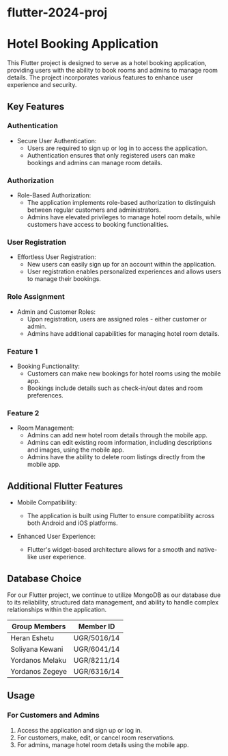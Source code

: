 # flutter-2024-proj
# Hotel Booking Application

This Flutter project is designed to serve as a hotel booking application, providing users with the ability to book rooms and admins to manage room details. 
The project incorporates various features to enhance user experience and security.

## Key Features

### Authentication
- Secure User Authentication:
  - Users are required to sign up or log in to access the application.
  - Authentication ensures that only registered users can make bookings and admins can manage room details.

### Authorization
- Role-Based Authorization:
  - The application implements role-based authorization to distinguish between regular customers and administrators.
  - Admins have elevated privileges to manage hotel room details, while customers have access to booking functionalities.

### User Registration
- Effortless User Registration:
  - New users can easily sign up for an account within the application.
  - User registration enables personalized experiences and allows users to manage their bookings.

### Role Assignment
- Admin and Customer Roles:
  - Upon registration, users are assigned roles - either customer or admin.
  - Admins have additional capabilities for managing hotel room details.

### Feature 1
- Booking Functionality:
  - Customers can make new bookings for hotel rooms using the mobile app.
  - Bookings include details such as check-in/out dates and room preferences.

### Feature 2
- Room Management:
  - Admins can add new hotel room details through the mobile app.
  - Admins can edit existing room information, including descriptions and images, using the mobile app.
  - Admins have the ability to delete room listings directly from the mobile app.

## Additional Flutter Features

- Mobile Compatibility:
  - The application is built using Flutter to ensure compatibility across both Android and iOS platforms.
  
- Enhanced User Experience:
  - Flutter's widget-based architecture allows for a smooth and native-like user experience.

## Database Choice

For our Flutter project, we continue to utilize MongoDB as our database due to its reliability, structured data management, 
and ability to handle complex relationships within the application.

| Group Members   | Member ID   |
|------------------|-------------|
| Heran Eshetu     | UGR/5016/14 |
| Soliyana Kewani  | UGR/6041/14 |
| Yordanos Melaku  | UGR/8211/14 |
| Yordanos Zegeye  | UGR/6316/14 |


## Usage
### For Customers and Admins
1. Access the application and sign up or log in.
2. For customers, make, edit, or cancel room reservations.
3. For admins, manage hotel room details using the mobile app.
